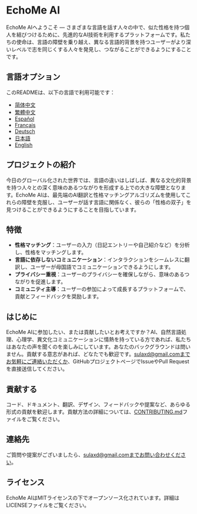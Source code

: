 # EchoMe AI

EchoMe AIへようこそ — さまざまな言語を話す人々の中で、似た性格を持つ個人を結びつけるために、先進的なAI技術を利用するプラットフォームです。私たちの使命は、言語の障壁を乗り越え、異なる言語的背景を持つユーザーがより深いレベルで志を同じくする人々を発見し、つながることができるようにすることです。

## 言語オプション

このREADMEは、以下の言語で利用可能です：

- [简体中文](README_ZH-CN.md)
- [繁體中文](README_ZH-TW.md)
- [Español](README_ES.md)
- [Français](README_FR.md)
- [Deutsch](README_DE.md)
- [日本語](README_JA.md)
- [English](README.md)

## プロジェクトの紹介

今日のグローバル化された世界では、言語の違いはしばしば、異なる文化的背景を持つ人々との深く意味のあるつながりを形成する上での大きな障壁となります。EchoMe AIは、最先端のAI翻訳と性格マッチングアルゴリズムを使用してこれらの障壁を克服し、ユーザーが話す言語に関係なく、彼らの「性格の双子」を見つけることができるようにすることを目指しています。

## 特徴

- **性格マッチング**：ユーザーの入力（日記エントリーや自己紹介など）を分析し、性格をマッチングします。
- **言語に依存しないコミュニケーション**：インタラクションをシームレスに翻訳し、ユーザーが母国語でコミュニケーションできるようにします。
- **プライバシー重視**：ユーザーのプライバシーを確保しながら、意味のあるつながりを促進します。
- **コミュニティ主導**：ユーザーの参加によって成長するプラットフォームで、貢献とフィードバックを奨励します。

## はじめに

EchoMe AIに参加したい、または貢献したいとお考えですか？AI、自然言語処理、心理学、異文化コミュニケーションに情熱を持っている方であれば、私たちはあなたの声を聞くのを楽しみにしています。あなたのバックグラウンドは問いません。貢献する意志があれば、どなたでも歓迎です。sulaxd@gmail.comまでお気軽にご連絡いただくか、GitHubプロジェクトページでIssueやPull Requestを直接送信してください。

## 貢献する

コード、ドキュメント、翻訳、デザイン、フィードバックや提案など、あらゆる形式の貢献を歓迎します。貢献方法の詳細については、[CONTRIBUTING.md](CONTRIBUTING.md)ファイルをご覧ください。

## 連絡先

ご質問や提案がございましたら、sulaxd@gmail.comまでお問い合わせください。

## ライセンス

EchoMe AIはMITライセンスの下でオープンソース化されています。詳細はLICENSEファイルをご覧ください。
